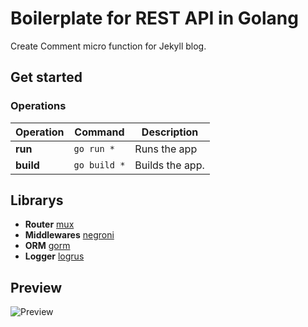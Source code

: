 # Boilerplate for REST API in Golang

Create Comment micro function for Jekyll blog.

## Get started

### Operations

| Operation | Command      | Description |
| --------- | ------------ | ----------- |
| **run**   | `go run *`   | Runs the app |
| **build** | `go build *` | Builds the app. |

## Librarys

- **Router** [mux](http://www.gorillatoolkit.org/pkg/mux)
- **Middlewares** [negroni](https://github.com/urfave/negroni)
- **ORM** [gorm](http://jinzhu.me/gorm/)
- **Logger** [logrus](https://github.com/sirupsen/logrus)

## Preview

![Preview](http://imageshack.com/a/img924/7460/ssIUci.png "Preview")